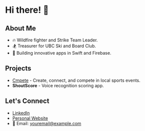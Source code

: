 # Hi there! 👋

## About Me
- 🔥 Wildfire fighter and Strike Team Leader.
- 🏂 Treasurer for UBC Ski and Board Club.
- 🚀 Building innovative apps in Swift and Firebase.

## Projects
- [Cmpete](https://cmpete.com) - Create, connect, and compete in local sports events.
- **ShoutScore** - Voice recognition scoring app.

## Let's Connect
- [LinkedIn](https://linkedin.com/in/gvelichko)
- [Personal Website](https://gv1000.com)
- 📧 Email: youremail@example.com

